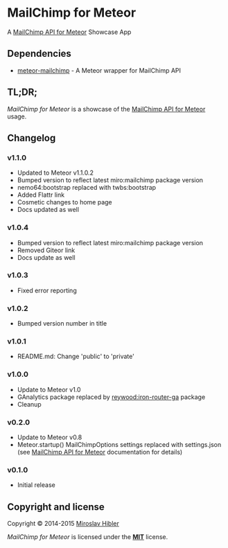# MailChimp for Meteor

A [MailChimp API for Meteor](https://github.com/MiroHibler/meteor-mailchimp) Showcase App


## Dependencies

 * [meteor-mailchimp](https://github.com/MiroHibler/meteor-mailchimp) - A Meteor wrapper for MailChimp API


## TL;DR;

_MailChimp for Meteor_ is a showcase of the [MailChimp API for Meteor](https://github.com/MiroHibler/meteor-mailchimp) usage.


## Changelog

### v1.1.0
 * Updated to Meteor v1.1.0.2
 * Bumped version to reflect latest miro:mailchimp package version
 * nemo64:bootstrap replaced with twbs:bootstrap
 * Added Flattr link
 * Cosmetic changes to home page
 * Docs updated as well

### v1.0.4
 * Bumped version to reflect latest miro:mailchimp package version
 * Removed Giteor link
 * Docs update as well

### v1.0.3
 * Fixed error reporting

### v1.0.2
 * Bumped version number in title

### v1.0.1
 * README.md: Change 'public' to 'private'

### v1.0.0
 * Update to Meteor v1.0
 * GAnalytics package replaced by [reywood:iron-router-ga](https://atmospherejs.com/reywood/iron-router-ga) package
 * Cleanup

### v0.2.0
 * Update to Meteor v0.8
 * Meteor.startup() MailChimpOptions settings replaced with settings.json (see [MailChimp API for Meteor](https://github.com/MiroHibler/meteor-mailchimp) documentation for details)

### v0.1.0
 * Initial release


## Copyright and license

Copyright © 2014-2015 [Miroslav Hibler](http://miro.hibler.me)

_MailChimp for Meteor_ is licensed under the [**MIT**](http://miro.mit-license.org) license.
